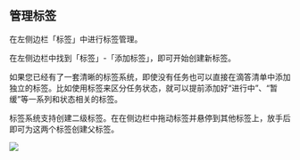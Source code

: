 ## 管理标签

在左侧边栏「标签」中进行标签管理。

在左侧边栏中找到「标签」-「添加标签」，即可开始创建新标签。

如果您已经有了一套清晰的标签系统，即使没有任务也可以直接在滴答清单中添加独立的标签。比如使用标签来区分任务状态，就可以提前添加好“进行中”、“暂缓”等一系列和状态相关的标签。

标签系统支持创建二级标签。在在侧边栏中拖动标签并悬停到其他标签上，放手后即可为这两个标签创建父标签。


![](../images/web/newtag.png)